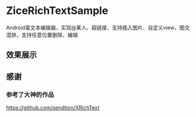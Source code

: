 # ZiceRichTextSample
Android富文本编辑器，实现@某人、超链接、支持插入图片、自定义view，图文混排，支持任意位置删除、编辑
## 效果展示

## 感谢
### 参考了大神的作品
https://github.com/sendtion/XRichText

